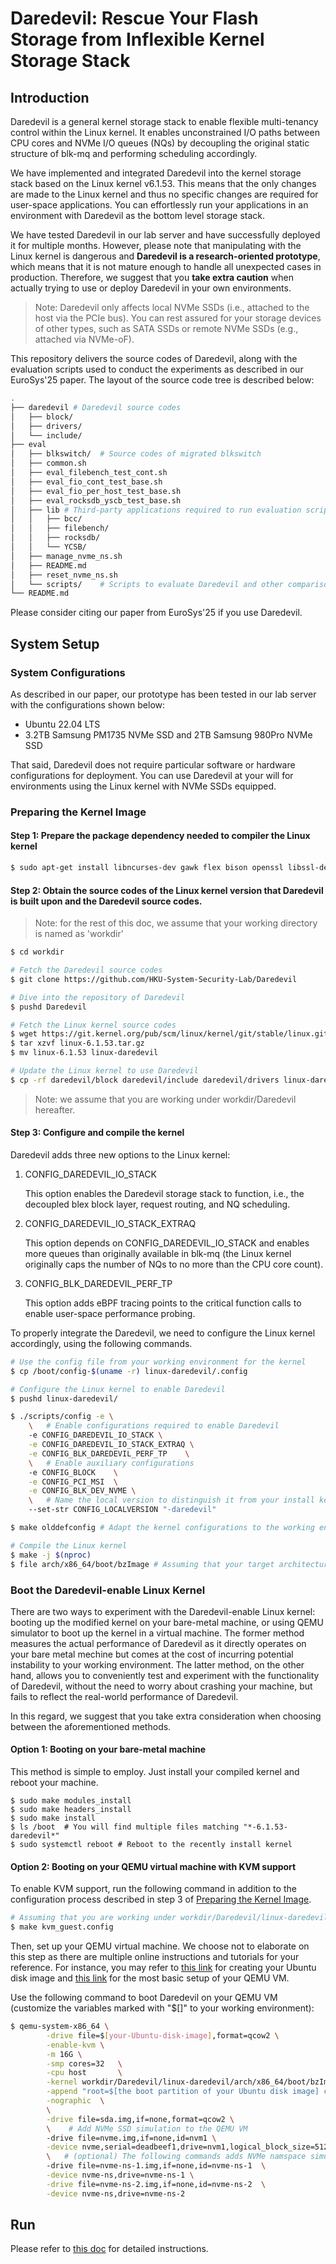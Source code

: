 # Daredevil: Rescue Your Flash Storage from Inflexible Kernel Storage Stack

## Introduction

Daredevil is a general kernel storage stack to enable flexible multi-tenancy control within the Linux kernel.
It enables unconstrained I/O paths between CPU cores and NVMe I/O queues (NQs) by decoupling the original static structure of blk-mq and performing scheduling accordingly.

We have implemented and integrated Daredevil into the kernel storage stack based on the Linux kernel v6.1.53. 
This means that the only changes are made to the Linux kernel and thus no specific changes are required for user-space applications.
You can effortlessly run your applications in an environment with Daredevil as the bottom level storage stack.

We have tested Daredevil in our lab server and have successfully deployed it for multiple months.
However, please note that manipulating with the Linux kernel is dangerous and **Daredevil is a research-oriented prototype**, which means that it is not mature enough to handle all unexpected cases in production.
Therefore, we suggest that you **take extra caution** when actually trying to use or deploy Daredevil in your own environments.

> Note: Daredevil only affects local NVMe SSDs (i.e., attached to the host via the PCIe bus). You can rest assured for your storage devices of other types, such as SATA SSDs or remote NVMe SSDs (e.g., attached via NVMe-oF). 

This repository delivers the source codes of Daredevil, along with the evaluation scripts used to conduct the experiments as described in our EuroSys'25 paper.
The layout of the source code tree is described below:

```bash
.                                                                                                                                                   
├── daredevil # Daredevil source codes
│   ├── block/
│   ├── drivers/
│   └── include/
├── eval                              
│   ├── blkswitch/  # Source codes of migrated blkswitch
│   ├── common.sh
│   ├── eval_filebench_test_cont.sh
│   ├── eval_fio_cont_test_base.sh
│   ├── eval_fio_per_host_test_base.sh
│   ├── eval_rocksdb_yscb_test_base.sh
│   ├── lib # Third-party applications required to run evaluation scripts
│   │   ├── bcc/
│   │   ├── filebench/
│   │   ├── rocksdb/
│   │   └── YCSB/
│   ├── manage_nvme_ns.sh             
│   ├── README.md                     
│   ├── reset_nvme_ns.sh              
│   └── scripts/    # Scripts to evaluate Daredevil and other comparison targets 
└── README.md
```

Please consider citing our paper from EuroSys'25 if you use Daredevil.


## System Setup

### System Configurations

As described in our paper, our prototype has been tested in our lab server with the configurations shown below:

- Ubuntu 22.04 LTS
- 3.2TB Samsung PM1735 NVMe SSD and 2TB Samsung 980Pro NVMe SSD

That said, Daredevil does not require particular software or hardware configurations for deployment. 
You can use Daredevil at your will for environments using the Linux kernel with NVMe SSDs equipped.

### Preparing the Kernel Image

#### Step 1: Prepare the package dependency needed to compiler the Linux kernel

```bash
$ sudo apt-get install libncurses-dev gawk flex bison openssl libssl-dev dkms libelf-dev libudev-dev libpci-dev libiberty-dev autoconf
```


#### Step 2: Obtain the source codes of the Linux kernel version that Daredevil is built upon and the Daredevil source codes.
> Note: for the rest of this doc, we assume that your working directory is named as 'workdir'

```bash
$ cd workdir

# Fetch the Daredevil source codes
$ git clone https://github.com/HKU-System-Security-Lab/Daredevil

# Dive into the repository of Daredevil
$ pushd Daredevil

# Fetch the Linux kernel source codes
$ wget https://git.kernel.org/pub/scm/linux/kernel/git/stable/linux.git/snapshot/linux-6.1.53.tar.gz
$ tar xzvf linux-6.1.53.tar.gz
$ mv linux-6.1.53 linux-daredevil

# Update the Linux kernel to use Daredevil
$ cp -rf daredevil/block daredevil/include daredevil/drivers linux-daredevil

```

> Note: we assume that you are working under workdir/Daredevil hereafter.

#### Step 3: Configure and compile the kernel

Daredevil adds three new options to the Linux kernel:

1. CONFIG_DAREDEVIL_IO_STACK

    This option enables the Daredevil storage stack to function, i.e., the decoupled blex block layer, request routing, and NQ scheduling.

2. CONFIG_DAREDEVIL_IO_STACK_EXTRAQ

    This option depends on CONFIG_DAREDEVIL_IO_STACK and enables more queues than originally available in blk-mq (the Linux kernel originally caps the number of NQs to no more than the CPU core count). 

3. CONFIG_BLK_DAREDEVIL_PERF_TP

    This option adds eBPF tracing points to the critical function calls to enable user-space performance probing.

To properly integrate the Daredevil, we need to configure the Linux kernel accordingly, using the following commands.

```bash
# Use the config file from your working environment for the kernel
$ cp /boot/config-$(uname -r) linux-daredevil/.config 

# Configure the Linux kernel to enable Daredevil
$ pushd linux-daredevil/

$ ./scripts/config -e \
    \   # Enable configurations required to enable Daredevil
    -e CONFIG_DAREDEVIL_IO_STACK \
    -e CONFIG_DAREDEVIL_IO_STACK_EXTRAQ \
    -e CONFIG_BLK_DAREDEVIL_PERF_TP    \
    \   # Enable auxiliary configurations 
    -e CONFIG_BLOCK    \
    -e CONFIG_PCI_MSI  \
    -e CONFIG_BLK_DEV_NVME \
    \   # Name the local version to distinguish it from your install kernels
    --set-str CONFIG_LOCALVERSION "-daredevil"

$ make olddefconfig # Adapt the kernel configurations to the working environment

# Compile the Linux kernel
$ make -j $(nproc)
$ file arch/x86_64/boot/bzImage # Assuming that your target architecture is x86_64
```

### Boot the Daredevil-enable Linux Kernel

There are two ways to experiment with the Daredevil-enable Linux kernel: booting up the modified kernel on your bare-metal machine, or using QEMU simulator to boot up the kernel in a virtual machine.
The former method measures the actual performance of Daredevil as it directly operates on your bare metal mechine but comes at the cost of incurring potential instability to your working environment.
The latter method, on the other hand, allows you to conveniently test and experiment with the functionality of Daredevil, without the need to worry about crashing your machine, but fails to reflect the real-world performance of Daredevil.

In this regard, we suggest that you take extra consideration when choosing between the aforementioned methods.

#### Option 1: Booting on your bare-metal machine

This method is simple to employ. Just install your compiled kernel and reboot your machine.

```
$ sudo make modules_install
$ sudo make headers_install
$ sudo make install
$ ls /boot  # You will find multiple files matching "*-6.1.53-daredevil*"
$ sudo systemctl reboot # Reboot to the recently install kernel
```

#### Option 2: Booting on your QEMU virtual machine with KVM support

To enable KVM support, run the following command in addition to the configuration process described in step 3 of [Preparing the Kernel Image](#preparing-the-kernel-image).

```bash
# Assuming that you are working under workdir/Daredevil/linux-daredevil
$ make kvm_guest.config
```

Then, set up your QEMU virtual machine. We choose not to elaborate on this step as there are multiple online instructions and tutorials for your reference.
For instance, you may refer to [this link](https://rs3lab.github.io/TCLocks/docs/artifact.html#how-to-create-the-disk-image) for creating your Ubuntu disk image and [this link](https://github.com/google/syzkaller/blob/master/docs/linux/setup.md#vm-setup) for the most basic setup of your QEMU VM.

Use the following command to boot Daredevil on your QEMU VM (customize the variables marked with "$[]" to your working environment):

```bash
$ qemu-system-x86_64 \
        -drive file=$[your-Ubuntu-disk-image],format=qcow2 \
        -enable-kvm \
        -m 16G \
        -smp cores=32   \
        -cpu host       \
        -kernel workdir/Daredevil/linux-daredevil/arch/x86_64/boot/bzImage \
        -append "root=$[the boot partition of your Ubuntu disk image] console=ttyS0 nokaslr " \
        -nographic  \
        \
        -drive file=sda.img,if=none,format=qcow2 \
        \    # Add NVMe SSD simulation to the QEMU VM
        -drive file=nvme.img,if=none,id=nvm1 \
        -device nvme,serial=deadbeef1,drive=nvm1,logical_block_size=512,max_ioqpairs=128 \
        \   # (optional) The following commands adds NVMe namspace simulation
        -drive file=nvme-ns-1.img,if=none,id=nvme-ns-1  \
        -device nvme-ns,drive=nvme-ns-1 \
        -drive file=nvme-ns-2.img,if=none,id=nvme-ns-2  \
        -device nvme-ns,drive=nvme-ns-2
```

## Run

Please refer to [this doc](./eval/README.md) for detailed instructions.

